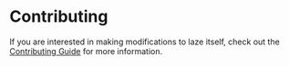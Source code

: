 # Contributing

If you are interested in making modifications to laze itself, check out the [Contributing Guide] for more information.

[contributing guide]: https://github.com/kaspar030/laze/blob/main/CONTRIBUTING.md

